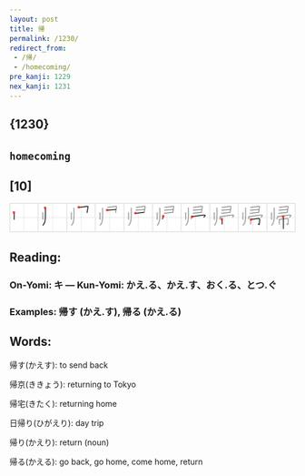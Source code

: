 ```yaml
---
layout: post
title: 帰
permalink: /1230/
redirect_from:
 - /帰/
 - /homecoming/
pre_kanji: 1229
nex_kanji: 1231
---
```


## {1230}

## `homecoming`

## [10]

<div class="stroke"><img src="../images/E5B8B0.png" /></div>

## Reading:

### On-Yomi: キ &mdash; Kun-Yomi: かえ.る、かえ.す、おく.る、とつ.ぐ

### Examples: 帰す (かえ.す), 帰る (かえ.る)

## Words:

帰す(かえす): to send back

帰京(ききょう): returning to Tokyo

帰宅(きたく): returning home

日帰り(ひがえり): day trip

帰り(かえり): return (noun)

帰る(かえる): go back, go home, come home, return
